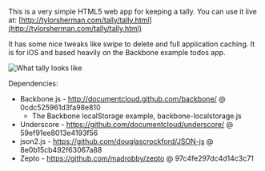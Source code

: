 This is a very simple HTML5 web app for keeping a tally. You can use it live at: [http://tylorsherman.com/tally/tally.html](http://tylorsherman.com/tally/tally.html)

It has some nice tweaks like swipe to delete and full application caching. It is for iOS and based heavily on the Backbone example todos app.

![What tally looks
like](https://github.com/tylor/tally/raw/master/iphone.png)


Dependencies:

* Backbone.js - http://documentcloud.github.com/backbone/ @ 0cdc525961d3fa98e810
  * The Backbone localStorage example, backbone-localstorage.js
* Underscore - https://github.com/documentcloud/underscore/ @ 59ef91ee8013e4193f56
* json2.js - https://github.com/douglascrockford/JSON-js @ 8e0b15cb492f63067a88
* Zepto - https://github.com/madrobby/zepto @ 97c4fe297dc4d14c3c71
